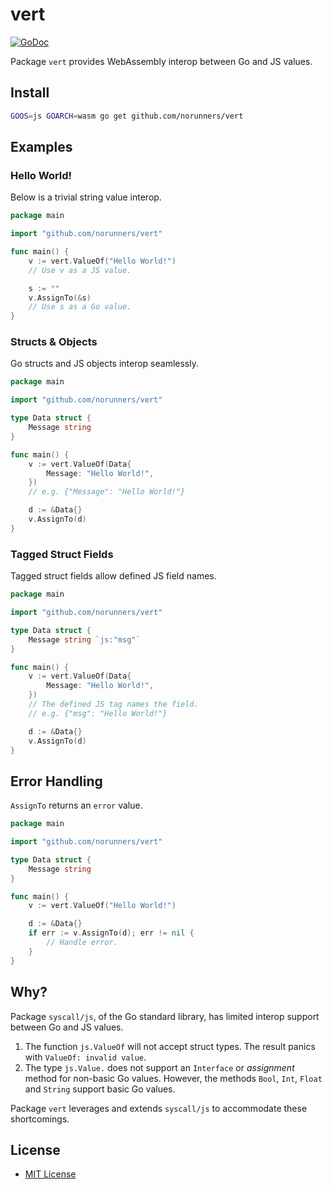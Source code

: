 # vert
[![GoDoc](https://godoc.org/github.com/norunners/vert?status.svg)](https://godoc.org/github.com/norunners/vert)

Package `vert` provides WebAssembly interop between Go and JS values.

## Install
```bash
GOOS=js GOARCH=wasm go get github.com/norunners/vert
```

## Examples
### Hello World!
Below is a trivial string value interop.
```go
package main

import "github.com/norunners/vert"

func main() {
	v := vert.ValueOf("Hello World!")
	// Use v as a JS value.

	s := ""
	v.AssignTo(&s)
	// Use s as a Go value.
}
```

### Structs & Objects
Go structs and JS objects interop seamlessly.
```go
package main

import "github.com/norunners/vert"

type Data struct {
	Message string
}

func main() {
	v := vert.ValueOf(Data{
		Message: "Hello World!",
	})
	// e.g. {"Message": "Hello World!"}

	d := &Data{}
	v.AssignTo(d)
}
```

### Tagged Struct Fields
Tagged struct fields allow defined JS field names.
```go
package main

import "github.com/norunners/vert"

type Data struct {
	Message string `js:"msg"`
}

func main() {
	v := vert.ValueOf(Data{
		Message: "Hello World!",
	})
	// The defined JS tag names the field.
	// e.g. {"msg": "Hello World!"}

	d := &Data{}
	v.AssignTo(d)
}
```

## Error Handling
`AssignTo` returns an `error` value.  
```go
package main

import "github.com/norunners/vert"

type Data struct {
	Message string
}

func main() {
	v := vert.ValueOf("Hello World!")

	d := &Data{}
	if err := v.AssignTo(d); err != nil {
		// Handle error.
	}
}
```

## Why?
Package `syscall/js`, of the Go standard library, has limited interop support between Go and JS values.
1. The function `js.ValueOf` will not accept struct types. The result panics with `ValueOf: invalid value`.
2. The type `js.Value.` does not support an `Interface` or *assignment* method for non-basic Go values.
However, the methods `Bool`, `Int`, `Float` and `String` support basic Go values.

Package `vert` leverages and extends `syscall/js` to accommodate these shortcomings.

## License
* [MIT License](LICENSE)

